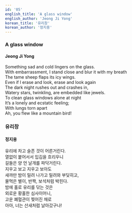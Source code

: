 ```yaml
---
id: '05'
english_title: 'A glass window' 
english_author: 'Jeong Ji Yong'
korean_title: '유리창'
korean_author: '정지용'
---
```


### A glass window

#### Jeong Ji Yong

Something sad and cold lingers on the glass.\
With embarrassment, I stand close and blur it with my breath \
The tame sheep flaps its icy wings.\
Even if I erase and look, erase and look again\
The dark night rushes out and crashes in, \
Watery stars, twinkling, are embedded like jewels. \
To clean glass windows alone at night \
It’s a lonely and ecstatic feeling; \
With lungs torn apart \
Ah, you flew like a mountain bird!

### 유리창

#### 정지용

유리에 차고 슬픈 것이 어른거린다.\
열없이 붙어서서 입김을 흐리우니\
길들은 양 언 날개를 파닥거린다.\
지우고 보고 지우고 보아도\
새까만 밤이 밀려 나가고 밀려와 부딪히고,\
물먹은 별이, 반짝, 보석처럼 박힌다.\
밤에 홀로 유리를 닦는 것은\
외로운 황홀한 심사이어니,\
고운 폐혈관이 찢어진 채로\
아아, 너는 산새처럼 날아갔구나!
